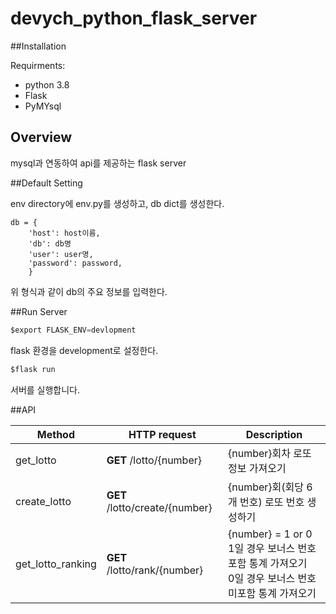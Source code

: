 # devych_python_flask_server

##Installation

Requirments:
- python 3.8
- Flask
- PyMYsql


## Overview

mysql과 연동하여 api를 제공하는 flask server


##Default Setting

env directory에 env.py를 생성하고, db dict를 생성한다.

```buildoutcfg
db = {
    'host': host이름,
    'db': db명
    'user': user명,
    'password': password,
    }
```

위 형식과 같이 db의 주요 정보를 입력한다.

##Run Server

```python
$export FLASK_ENV=devlopment
```
flask 환경을 development로 설정한다.

```python
$flask run
```
서버를 실행합니다.

##API


| Method           | HTTP request                  | Description                         |
| ---------------- | ----------------------------- | ----------------------------------- |
| get_lotto        | **GET** /lotto/{number}       | {number}회차 로또 정보 가져오기           |
| create_lotto     | **GET** /lotto/create/{number}| {number}회(회당 6개 번호) 로또 번호 생성하기|
| get_lotto_ranking| **GET** /lotto/rank/{number}  | {number} = 1 or 0 <br> 1일 경우 보너스 번호 포함 통계 가져오기<br> 0일 경우 보너스 번호 미포함 통계 가져오기|
